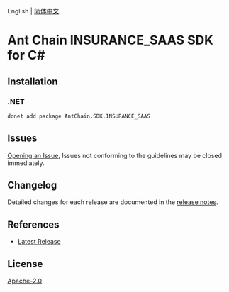 English | [简体中文](README-CN.md)

# Ant Chain INSURANCE_SAAS SDK for C#

## Installation

### .NET

```bash
donet add package AntChain.SDK.INSURANCE_SAAS
```

## Issues

[Opening an Issue](https://github.com/alipay/antchain-openapi-prod-sdk/issues/new), Issues not conforming to the guidelines may be closed immediately.

## Changelog

Detailed changes for each release are documented in the [release notes](./ChangeLog.md).

## References

* [Latest Release](https://github.com/alipay/antchain-openapi-prod-sdk/)

## License

[Apache-2.0](http://www.apache.org/licenses/LICENSE-2.0)
